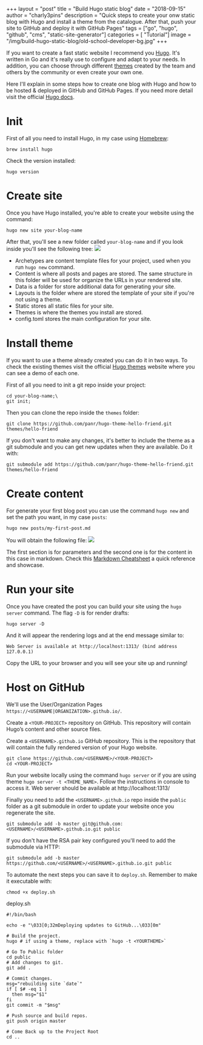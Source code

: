 +++
layout = "post"
title = "Build Hugo static blog"
date = "2018-09-15"
author = "charly3pins"
description = "Quick steps to create your onw static blog with Hugo and install a theme from the catalogue. After that, push your site to GitHub and deploy it with GitHub Pages"
tags = ["go", "hugo", "github", "cms", "static-site-generator"]
categories = [ "Tutorial"]
image = "/img/build-hugo-static-blog/old-school-developer-bg.jpg"
+++

If you want to create a fast static website I recommend you [Hugo](https://gohugo.io/). It's written in Go and it's really use to configure and adapt to your needs. In addition, you can choose through different [themes](https://themes.gohugo.io/) created by the team and others by the community or even create your own one.

Here I'll explain in some steps how to create one blog with Hugo and how to be hosted & deployed in GitHub and GitHub Pages. If you need more detail visit the official [Hugo docs](https://gohugo.io/documentation/).

# Init
First of all you need to install Hugo, in my case using [Homebrew](https://brew.sh/):
```vim
brew install hugo
```

Check the version installed:
```vim
hugo version
```

# Create site
Once you have Hugo installed, you're able to create your website using the command:
```vim
hugo new site your-blog-name
```

After that, you'll see a new folder called `your-blog-name` and if you look inside you'll see the following tree:
<img src="/img/build-hugo-static-blog/folder-tree-your-blog-name.png" />

* Archetypes are content template files for your project, used when you run `hugo new` command.
* Content is where all posts and pages are stored. The same structure in this folder will be used for organize the URLs in your rendered site.
* Data is a folder for store additional data for generating your site.
* Layouts is the folder where are stored the template of your site if you're not using a theme.
* Static stores all static files for your site.
* Themes is where the themes you install are stored.
* config.toml stores the main configuration for your site.

# Install theme
If you want to use a theme already created you can do it in two ways. To check the existing themes visit the official [Hugo themes](https://github.com/panr/hugo-theme-hello-friend) website where you can see a demo of each one.

First of all you need to init a git repo inside your project:
```vim
cd your-blog-name;\
git init;
```

Then you can clone the repo inside the `themes` folder:
```vim
git clone https://github.com/panr/hugo-theme-hello-friend.git themes/hello-friend
```

If you don't want to make any changes, it's better to include the theme as a git submodule and you can get new updates when they are available. Do it with:
```vim
git submodule add https://github.com/panr/hugo-theme-hello-friend.git themes/hello-friend
```

# Create content
For generate your first blog post you can use the command `hugo new` and set the path you want, in my case `posts`:
```vim
hugo new posts/my-first-post.md
```
You will obtain the following file:
<img src="/img/build-hugo-static-blog/example-post.png" />

The first section is for parameters and the second one is for the content in this case in markdown. Check this [Markdown Cheatsheet](https://github.com/adam-p/markdown-here/wiki/Markdown-Cheatsheet) a quick reference and showcase.

# Run your site
Once you have created the post you can build your site using the `hugo server` command. The flag `-D` is for render drafts:
```vim
hugo server -D
```
And it will appear the rendering logs and at the end message similar to:
```vim
Web Server is available at http://localhost:1313/ (bind address 127.0.0.1)
```
Copy the URL to your browser and you will see your site up and running!

# Host on GitHub
We'll use the User/Organization Pages `https://<USERNAME|ORGANIZATION>.github.io/`.

Create a `<YOUR-PROJECT>` repository on GitHub. This repository will contain Hugo’s content and other source files.

Create a `<USERNAME>.github.io` GitHub repository. This is the repository that will contain the fully rendered version of your Hugo website.

```vim
git clone https://github.com/<USERNAME>/<YOUR-PROJECT>
cd <YOUR-PROJECT>
```

Run your website locally using the command `hugo server` or if you are using theme `hugo server -t <THEME_NAME>`. Follow the instructions in console to access it. Web server should be available at  http://localhost:1313/

Finally you need to add the `<USERNAME>.github.io` repo inside the `public` folder as a git submodule in order to update your website once you regenerate the site. 

```vim
git submodule add -b master git@github.com:<USERNAME>/<USERNAME>.github.io.git public
```

If you don't have the RSA pair key configured you'll need to add the submodule via HTTP:

```vim
git submodule add -b master https://github.com/<USERNAME>/<USERNAME>.github.io.git public
```

To automate the next steps you can save it to `deploy.sh`. Remember to make it executable with:
```vim
chmod +x deploy.sh
```

deploy.sh
```shell
#!/bin/bash

echo -e "\033[0;32mDeploying updates to GitHub...\033[0m"

# Build the project.
hugo # if using a theme, replace with `hugo -t <YOURTHEME>`

# Go To Public folder
cd public
# Add changes to git.
git add .

# Commit changes.
msg="rebuilding site `date`"
if [ $# -eq 1 ]
  then msg="$1"
fi
git commit -m "$msg"

# Push source and build repos.
git push origin master

# Come Back up to the Project Root
cd ..
```